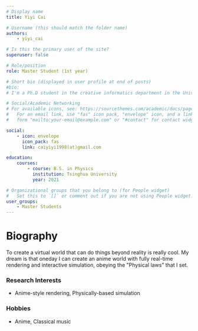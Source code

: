 ```yaml
---
# Display name
title: Yiyi Cai

# Username (this should match the folder name)
authors:
    - yiyi_cai

# Is this the primary user of the site?
superuser: false

# Role/position
role: Master Student (1st year)

# Short bio (displayed in user profile at end of posts)
#bio:
# I'm a Ph.D student in the creative informatics department in the University of Tokyo

# Social/Academic Networking
# For available icons, see: https://sourcethemes.com/academic/docs/page-builder/#icons
#   For an email link, use "fas" icon pack, "envelope" icon, and a link in the
#   form "mailto:your-email@example.com" or "#contact" for contact widget.

social:
    - icon: envelope
      icon_pack: fas
      link: caiyiyi1998(at)gmail.com

education:
    courses:
        - course: B.S. in Physics
          institution: Tsinghua University
          year: 2021

# Organizational groups that you belong to (for People widget)
#   Set this to `[]` or comment out if you are not using People widget.
user_groups:
    - Master Students
---
```


# **Biography**

To create a virtual world that can do things beyond reality is really cool. My dream is that oneday I can create an anime world with fully real-time rendering and interactive simulation, obeying the "Physical laws" that I set.

### Research Interests

-   Anime-style rendering, Physically-based simulation

### Hobbies

-   Anime, Classical music
